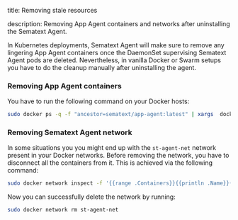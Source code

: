 title: Removing stale resources

description:  Removing App Agent containers and networks after uninstalling the Sematext Agent.

In Kubernetes deployments, Sematext Agent will make sure to remove any lingering App Agent containers once the DaemonSet supervising Sematext Agent pods are deleted. Nevertheless, in vanilla Docker or Swarm setups you have to do the cleanup manually after uninstalling the agent.

### Removing App Agent containers

You have to run the following command on your Docker hosts:

```bash
sudo docker ps -q -f "ancestor=sematext/app-agent:latest" | xargs  docker rm -f
```



### Removing Sematext Agent network

In some situations you you might end up with the `st-agent-net`  network present in your Docker networks. Before removing the network, you have to disconnect all the containers from it. This is achieved via the following command:

```bash
sudo docker network inspect -f '{{range .Containers}}{{println .Name}}{{end}}' st-agent-net | xargs -I {} docker network disconnect st-agent-net {}
```

Now you can successfully delete the network by running:

```bash
sudo docker network rm st-agent-net
```
